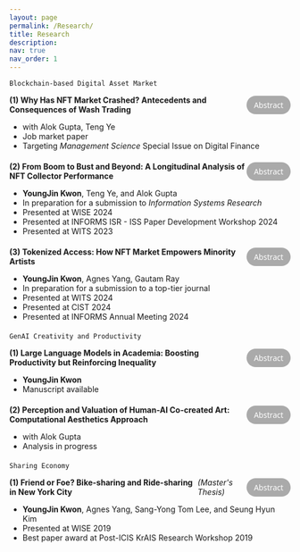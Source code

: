 ```yaml
---
layout: page
permalink: /Research/
title: Research
description:
nav: true
nav_order: 1
---
```


<!-- Styles for the container, title-button row, buttons, and abstract box -->
<style>
  .paper-container {
    margin-bottom: 20px;
  }

  .paper-title-line {
    display: flex;
    justify-content: space-between;
    align-items: center;
    margin-bottom: 6px;
  }

  .abstract-button {
    background-color: #aaa;
    color: white;
    border: 1px solid transparent;
    border-radius: 20px;
    padding: 6px 12px;
    font-size: 0.85rem;
    font-family: 'Segoe UI', sans-serif;
    cursor: pointer;
    transition: all 0.3s ease;
  }

  .abstract-button:hover {
    background-color: #888;
  }

  .abstract-button.active {
    background-color: #6a0dad; /* Purple */
    border-color: #6a0dad;
  }

  .abstract-box {
    display: none;
    margin-top: 8px;
    border: 1.5px dotted #bbb;
    border-radius: 8px;
    padding: 10px 14px;
    background-color: #fafafa;
    font-size: 0.95rem;
    line-height: 1.5;
  }
</style>

<!-- JavaScript toggle function with button state change -->
<script>
  function toggleAbstract(id, btn) {
    const element = document.getElementById(id);
    const isVisible = element.style.display === "block";

    // Toggle visibility
    element.style.display = isVisible ? "none" : "block";

    // Toggle button appearance and text
    btn.classList.toggle("active", !isVisible);
    btn.innerText = isVisible ? "Abstract" : "Hide Abstract";
  }
</script>

`Blockchain-based Digital Asset Market`

<!-- Paper 1 -->
<div class="paper-container">
  <div class="paper-title-line">
    <b>(1) Why Has NFT Market Crashed? Antecedents and Consequences of Wash Trading</b>
    <button class="abstract-button" onclick="toggleAbstract('abstract1', this)">Abstract</button>
  </div>
  <ul>
    <li>with Alok Gupta, Teng Ye</li>
    <li>Job market paper</li>
    <li>Targeting <i>Management Science</i> Special Issue on Digital Finance</li>
  </ul>

<div id="abstract1" class="abstract-box">
    <p>Abstract coming soon...</p>
  </div>
</div>

<!-- Paper 2 -->
<div class="paper-container">
  <div class="paper-title-line">
    <b>(2) From Boom to Bust and Beyond: A Longitudinal Analysis of NFT Collector Performance</b>
    <button class="abstract-button" onclick="toggleAbstract('abstract2', this)">Abstract</button>
  </div>
  <ul>
    <li><b>YoungJin Kwon</b>, Teng Ye, and Alok Gupta</li>
    <li>In preparation for a submission to <i>Information Systems Research</i></li>
    <li>Presented at WISE 2024</li>
    <li>Presented at INFORMS ISR - ISS Paper Development Workshop 2024</li>
    <li>Presented at WITS 2023</li>
  </ul>

<div id="abstract2" class="abstract-box">
    <p>As digital technologies create new products and services, new market participants exhibit diverse sets of behaviors that are rarely predicted by the singular theoretical lens.  IS research has taken the lead in examining user behaviors and developed new measures and even theoretical paradigms to examine emerging products and markets (Bapna et al., 2004).  The rise of Non-Fungible Tokens (NFTs) has attracted global attention and significant investment; however, collector/investor strategies and their investment performance in this nascent market remain largely unexplored.  This paper systematically analyzes the performance of different collector groups in the NFT market using transaction data from prominent NFT art collections.  We examine portfolio returns and realized returns across several collector groups, identified through cluster analysis, where the emphasis was on identifying and interpreting distinct behaviors that might indicate different strategic or tactical investor goals. The study discovers and analyzes trader activities through a significant boom-bust cycle that is discernible through overall market valuation, turnover, volatility, and trading characteristics. The key findings of our study reveal that NFT markets do not show a close resemblance to art collector markets, nor do they exhibit the characteristics of investing markets.  In particular, we find: i) Contrary to expectations from traditional art economics, art collectors who prioritize holding NFTs for an extended period (Buy-and-Holder investors) outperform speculators who chase popular NFTs (Popularity Investors); ii) collectors who concentrate their investments in extremely high-priced NFTs (Masterpiece Collectors) underperform, despite the high demand for such NFTs; iii) collectors with extensive trading experience (Active Traders) tend to outperform, but this advantage is limited to those who entered the market during pre-boom or boom periods; iv) outperforming collector groups tend to minimize extrapolation of past returns but maximize participation in early NFT sales.  Overall, our research provides valuable contributions to the growing literature on blockchain-based digital asset markets and art economics, offering insights into investor behavior, market efficiency, and the dynamics of boom-bust cycles.</p>
  </div>
</div>

<!-- Paper 3 -->
<div class="paper-container">
  <div class="paper-title-line">
    <b>(3) Tokenized Access: How NFT Market Empowers Minority Artists</b>
    <button class="abstract-button" onclick="toggleAbstract('abstract3', this)">Abstract</button>
  </div>
  <ul>
    <li><b>YoungJin Kwon</b>, Agnes Yang, Gautam Ray</li>
    <li>In preparation for a submission to a top-tier journal</li>
    <li>Presented at WITS 2024</li>
    <li>Presented at CIST 2024</li>
    <li>Presented at INFORMS Annual Meeting 2024</li>
  </ul>

<div id="abstract3" class="abstract-box">
    <p>Web3 has ushered in a decentralized digital ecosystem enabled by blockchain technology, reducing reliance on traditional gatekeepers and intermediaries. This transformation raises a critical question: How does this new environment affect existing gender and racial disparities? To address this, we analyze approximately 27,000 sales and 90,000 offers and bids involving 40,000 NFTs created by 2,500 artists on SuperRare, a leading NFT art marketplace. Our findings offer a nuanced view of the NFT art market: (i) While White male artists continue to dominate in terms of supply volume, their dominance is less pronounced than in traditional art markets; (ii) non-White artists face more pronounced disadvantages in both sales probability and price compared to White male artists, with disparities exceeding those experienced by female artists; and (iii) self-curation (artists' ability to signal quality) plays a critical role in mitigating these disparities, with minority artists benefiting more from verifiable quality signals. This study contributes to a deeper understanding of how decentralization intersects with equity in emerging digital markets.</p>
  </div>
</div>

`GenAI Creativity and Productivity`

<!-- Paper 4 -->
<div class="paper-container">
  <div class="paper-title-line">
    <b>(1) Large Language Models in Academia: Boosting Productivity but Reinforcing Inequality</b>
    <button class="abstract-button" onclick="toggleAbstract('abstract4', this)">Abstract</button>
  </div>
  <ul>
    <li><b>YoungJin Kwon</b></li>
    <li>Manuscript available</li>
  </ul>

<div id="abstract4" class="abstract-box">
    <p>Large language models (LLMs) have garnered significant attention for their potential to enhance knowledge worker productivity. In this study, we provide the first large-scale empirical evaluations of LLMs’ impact on academic research productivity. Leveraging a comprehensive dataset of 4,582 computer science scholars across 194 top U.S. universities and analyzing 251,124 research papers published between 2018 and 2024, we find that the introduction of LLMs is associated with about 8% increase in publication output—a gap that persists across alternative measures, including the first-author publications and top-tier conference papers. Our regression discontinuity in time (RDiT) analysis further reveals that LLMs not only shifted the average publication level but also accelerated the growth rate of productivity, rising to 3.2% in 2023 and 12.8% in 2024. Notably, junior scholars realize stronger gains than their senior counterparts, with the productivity benefit diminishing by roughly 1% for each additional year of experience. Recognizing that LLMs’ benefits may not be uniformly distributed, we also investigate their impact on non-native English-speaking (NNES) researchers, who have historically faced disadvantages in academic writing (Liao et al., 2024). Difference-in-differences and generalized synthetic control analyses indicate that, following LLM adoption, native English-speaking (NES) researchers produced more papers than their NNES counterparts. Overall, our findings indicate that while LLMs significantly boost scholarly productivity, they also exhibit dual effects, lowering barriers for junior scholars while potentially reinforcing linguistic inequities.</p>
  </div>
</div>

<!-- Paper 5 -->
<div class="paper-container">
  <div class="paper-title-line">
    <b>(2) Perception and Valuation of Human-AI Co-created Art: Computational Aesthetics Approach</b>
    <button class="abstract-button" onclick="toggleAbstract('abstract5', this)">Abstract</button>
  </div>
  <ul>
    <li>with Alok Gupta</li>
    <li>Analysis in progress</li>
  </ul>

<div id="abstract5" class="abstract-box">
    <p>Abstract coming soon...</p>
  </div>
</div>

`Sharing Economy`

<!-- Paper 6 -->
<div class="paper-container">
  <div class="paper-title-line">
    <b>(1) Friend or Foe? Bike-sharing and Ride-sharing in New York City</b> <i>(Master's Thesis)</i>
    <button class="abstract-button" onclick="toggleAbstract('abstract6', this)">Abstract</button>
  </div>
  <ul>
    <li><b>YoungJin Kwon</b>, Agnes Yang, Sang-Yong Tom Lee, and Seung Hyun Kim</li>
    <li>Presented at WISE 2019</li>
    <li>Best paper award at Post-ICIS KrAIS Research Workshop 2019</li>
  </ul>

<div id="abstract6" class="abstract-box">
    <p>App-based bike-sharing platforms are rapidly transforming urban transportation. This study investigates how bike-sharing platforms influence demand for ride-sharing services, with a focus on platform interaction. To measure this effect, we use spatiotemporally staggered expansions of Citi Bike, New York City’s largest bike-sharing service, as a natural experiment. We examine the treatment effects on ride-sharing services (Uber, Lyft) and Yellow taxi demand across the city. Our novel identification strategy, geographically nearest neighbor matching, is based on 0.38 billion individual trip records. This research contributes to the sharing economy literature in Information Systems (IS). To our knowledge, it is one of the first studies to explore interactions between app-based sharing platforms. Understanding how people connect different shared mobility services has never been more important. We argue that this study lays the foundation for future research on sharing-to-sharing mobility interactions.</p>
  </div>
</div>
